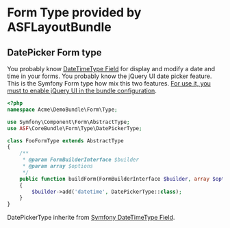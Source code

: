 # Form Type provided by ASFLayoutBundle

## DatePicker Form type

You probably know [DateTimeType Field][2] for display and modify a date and time in your forms. You probably know the jQuery UI date picker feature. This is the Symfony Form type how mix this two features. [For use it, you must to enable jQuery UI in the bundle configuration][3].

```php
<?php
namespace Acme\DemoBundle\Form\Type;

use Symfony\Component\Form\AbstractType;
use ASF\CoreBundle\Form\Type\DatePickerType;

class FooFormType extends AbstractType
{
	/**
	 * @param FormBuilderInterface $builder
	 * @param array $options
	 */
	public function buildForm(FormBuilderInterface $builder, array $options)
	{
		$builder->add('datetime', DatePickerType::class);
	}
}
```

DatePickerType inherite from [Symfony DateTimeType Field][2]. 

[2]: http://symfony.com/doc/current/reference/forms/types/datetime.html
[3]: enable-external-library.md#jqueryui